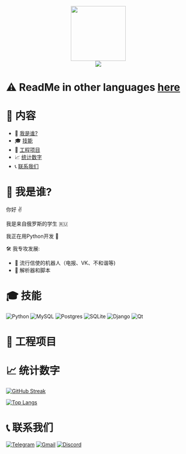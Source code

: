 <div align="center">
  <img src="https://media.giphy.com/media/3oKIPnAiaMCws8nOsE/giphy.gif" width=150>
</div>

<div align="center">
  <img src="https://komarev.com/ghpvc/?username=PepeCh1ll&color=red&style=flat-square">
</div>

# :warning: ReadMe in other languages [here](https://github.com/PepeCh1ll/PepeCh1ll)

# :page_facing_up: 内容

- :man: [我是谁?](#man-我是谁)
- :mortar_board: [技能](#mortar_board-技能)
- :floppy_disk: [工程项目](#floppy_disk-工程项目)
- :chart_with_upwards_trend: [统计数字](#chart_with_upwards_trend-统计数字)
- :telephone_receiver: [联系我们](#telephone_receiver-联系我们)

# :man: 我是谁?

你好 :v:

我是来自俄罗斯的学生 :ru:

我正在用Python开发 :snake:

:hammer_and_wrench: 我专攻发展:
- :space_invader: 流行信使的机器人（电报、VK、不和谐等)
- :wrench: 解析器和脚本

# :mortar_board: 技能

![Python](https://img.shields.io/badge/python-3670A0?style=for-the-badge&logo=python&logoColor=ffdd54)
![MySQL](https://img.shields.io/badge/mysql-%2300f.svg?style=for-the-badge&logo=mysql&logoColor=white)
![Postgres](https://img.shields.io/badge/postgres-%23316192.svg?style=for-the-badge&logo=postgresql&logoColor=white)
![SQLite](https://img.shields.io/badge/sqlite-%2307405e.svg?style=for-the-badge&logo=sqlite&logoColor=white)
![Django](https://img.shields.io/badge/django-%23092E20.svg?style=for-the-badge&logo=django&logoColor=white)
![Qt](https://img.shields.io/badge/Qt-%23217346.svg?style=for-the-badge&logo=Qt&logoColor=white)

# :floppy_disk: 工程项目

# :chart_with_upwards_trend: 统计数字

[![GitHub Streak](http://github-readme-streak-stats.herokuapp.com?user=PepeCh1ll&theme=dark&date_format=j%20M%5B%20Y%5D&locale=zh)](https://git.io/streak-stats)

[![Top Langs](https://github-readme-stats.vercel.app/api/top-langs/?username=PepeCh1ll&layout=compact&theme=dark&locale=cn)](https://github.com/anuraghazra/github-readme-stats)

# :telephone_receiver: 联系我们

[![Telegram](https://img.shields.io/badge/Telegram-2CA5E0?style=for-the-badge&logo=telegram&logoColor=white)](https://t.me/k0t0hlebushek)
[![Gmail](https://img.shields.io/badge/Gmail-D14836?style=for-the-badge&logo=gmail&logoColor=white)](mailto:kotohlebushek@mail.ru)
[![Discord](https://img.shields.io/badge/Discord-%237289DA.svg?style=for-the-badge&logo=discord&logoColor=white)](https://discord.com/users/628531217817665537)
